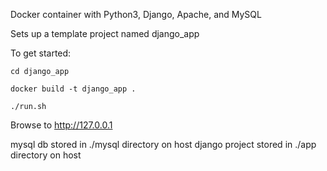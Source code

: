 
Docker container with Python3, Django, Apache, and MySQL

Sets up a template project named django_app

To get started:

`cd django_app`

`docker build -t django_app .`

`./run.sh`


Browse to http://127.0.0.1


mysql db stored in ./mysql directory on host
django project stored in ./app directory on host
